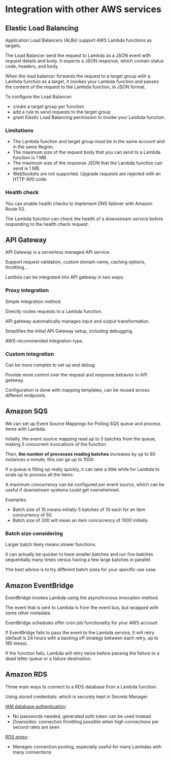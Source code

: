 # Integration with other AWS services

## Elastic Load Balancing

Application Load Balancers (ALBs) support AWS Lambda functions as targets.

The Load Balancer send the request to Lambda as a JSON event with request details and body. It expects a JSON response, which contain status code, headers, and body.

When the load balancer forwards the request to a target group with a Lambda function as a target, it invokes your Lambda function and passes the content of the request to the Lambda function, in JSON format.

To configure the Load Balancer:
- create a target group per function
- add a rule to send requests to the target group
- grant Elastic Load Balancing permission to invoke your Lambda function.


### Limitations

- The Lambda function and target group must be in the same account and in the same Region.
- The maximum size of the request body that you can send to a Lambda function is 1 MB.
- The maximum size of the response JSON that the Lambda function can send is 1 MB.
- WebSockets are not supported. Upgrade requests are rejected with an HTTP 400 code.


### Health check

You can enable health checks to implement DNS failover with Amazon Route 53. 

The Lambda function can check the health of a downstream service before responding to the health check request.


## API Gateway

API Gateway is a serverless managed API service.

Support request validation, custom domain name, caching options, throttling...

Lambda can be integrated into API gateway in two ways:

### Proxy integration

Simple integration method.

Directly routes requests to a Lambda function.

API gateway automatically manages input and output transformation.

Simplifies the initial API Gateway setup, including debugging.

AWS-recommended integration type.

### Custom integration

Can be more complex to set up and debug.

Provide more control over the request and response behavior in API gateway.

Configuration is done with mapping templates, can be reused across different endpoints.


## Amazon SQS

We can set up Event Source Mappings for Polling SQS queue and process items with Lambda.

Initially, the event source mapping read up to 5 batches from the queue, making 5 concurrent invocations of the function.

Then, **the number of processes reading batches** increases by up to 60 instances a minute, this can go up to 1000.

If a queue is filling up really quickly, it can take a little while for Lambda to scale up to process all the items.

A maximum concurrency can be configured per event source, which can be useful if downstream systems could get overwhelmed.

Examples:
- Batch size of 10 means initially 5 batches of 10 each for an item concurrency of 50.
- Batch size of 200 will mean an item concurrency of 1000 initially.

### Batch size considering

Larger batch likely means slower functions.

It can actually be quicker to have smaller batches and run five batches sequentially many times versus having a few large batches in parallel.

Yhe best advice is to try different batch sizes
for your specific use case.


## Amazon EventBridge

EventBridge invokes Lambda using the asynchronous invocation method.

The event that is sent to Lambda is from the event bus, but wrapped with some other metadata.

EventBridge schedules offer cron job functionality for your AWS account

If EventBridge fails to pass the event to the Lambda service, it will retry (default is 24 hours with a backing off strategy between each retry, up to 185 times).

If the function fails, Lambda will retry twice before passing the failure to a dead letter queue or a failure destination.


## Amazon RDS

Three main ways to connect to a RDS database from a Lambda function:

Using stored credentials: which is securely kept in Secrets Manager.

[IAM database authentication](https://aws.amazon.com/blogs/database/iam-role-based-authentication-to-amazon-aurora-from-serverless-applications/):
- No passwords needed, generated auth token can be used instead
- Downsides: connection throttling possible when high connections per second rates are seen

[RDS proxy](https://aws.amazon.com/blogs/compute/using-amazon-rds-proxy-with-aws-lambda/):
- Manages connection pooling, especially useful for many Lambdas with many connections